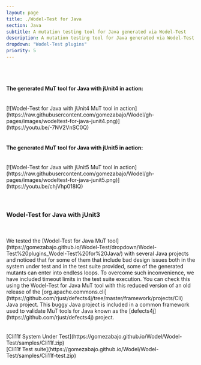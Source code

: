 ```yaml
---
layout: page
title: ./Wodel-Test for Java
section: Java
subtitle: A mutation testing tool for Java generated via Wodel-Test
description: A mutation testing tool for Java generated via Wodel-Test
dropdown: "Wodel-Test plugins"
priority: 5
---
```


<br>
<br>
<h4> The generated MuT tool for Java with jUnit4 in action:</h4>
<br>
[![Wodel-Test for Java with jUnit4 MuT tool in action](https://raw.githubusercontent.com/gomezabajo/Wodel/gh-pages/images/wodeltest-for-java-junit4.png)](https://youtu.be/-7NV2VnSC0Q)


<br>
<br>
<h4> The generated MuT tool for Java with jUnit5 in action:</h4>
<br>
[![Wodel-Test for Java with jUnit5 MuT tool in action](https://raw.githubusercontent.com/gomezabajo/Wodel/gh-pages/images/wodeltest-for-java-junit5.png)](https://youtu.be/chjVhp018IQ)

<br>
<br>
<br>

### Wodel-Test for Java with jUnit3
<br>
<br>
<div style="text-align: left" markdown="1">
We tested the [Wodel-Test for Java MuT tool](https://gomezabajo.github.io/Wodel-Test/dropdown/Wodel-Test%20plugins_Wodel-Test%20for%20Java/) with several Java projects and noticed that for some of them that include bad design issues both in the system under test and in the test suite provided, some of the generated mutants can enter into endless loops. To overcome such inconvenience, we have included timeout limits in the test suite execution. You can check this using the Wodel-Test for Java MuT tool with this reduced version of an old release of the [org.apache.commons.cli](https://github.com/rjust/defects4j/tree/master/framework/projects/Cli) Java project. This buggy Java project is included in a common framework used to validate MuT tools for Java known as the [defects4j](https://github.com/rjust/defects4j) project.
</div>
<br>
<br>
<div style="text-align: left" markdown="1">
[Cli11f System Under Test](https://gomezabajo.github.io/Wodel/Wodel-Test/samples/Cli11f.zip)
<br>
[Cli11f Test suite](https://gomezabajo.github.io/Wodel/Wodel-Test/samples/Cli11f-test.zip)
</div>
<br>
<br>




